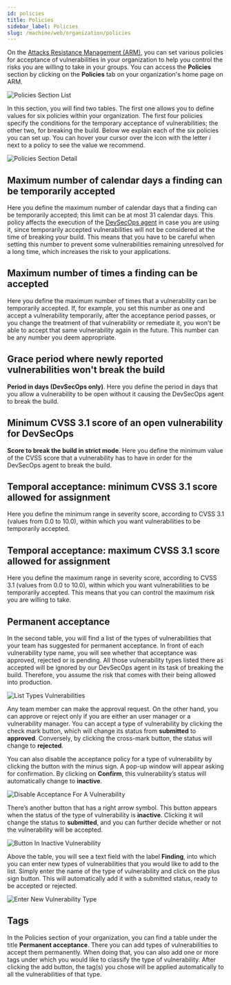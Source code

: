 ```yaml
---
id: policies
title: Policies
sidebar_label: Policies
slug: /machine/web/organization/policies
---
```


On the [Attacks Resistance Management (ARM)](https://app.fluidattacks.com),
you can set various policies for
acceptance of vulnerabilities in
your organization to help you control
the risks you are willing to take
in your groups.
You can access the **Policies** section
by clicking on the **Policies** tab on
your organization's home page on ARM.

![Policies Section List](https://res.cloudinary.com/fluid-attacks/image/upload/v1662386894/docs/web/organizations/policies_tab.png)

In this section,
you will find two tables.
The first one allows you to define
values for six policies within your
organization.
The first four policies specify
the conditions for the temporary
acceptance of vulnerabilities;
the other two,
for breaking the build.
Below we explain each of the
six policies you can set up.
You can hover your cursor over
the icon with the letter _i_
next to a policy to see the
value we recommend.

![Policies Section Detail](https://res.cloudinary.com/fluid-attacks/image/upload/v1662386893/docs/web/organizations/list_policies.png)

## Maximum number of calendar days a finding can be temporarily accepted​

Here you define the maximum number
of calendar days that a finding can
be temporarily accepted; this limit
can be at most 31 calendar days.
This policy affects the execution of
the [DevSecOps agent](/machine/agent)
in case you are using it, since
temporarily accepted vulnerabilities
will not be considered at the time
of breaking your build.
This means that you have to be careful
when setting this number to prevent
some vulnerabilities remaining unresolved
for a long time, which increases the
risk to your applications.

## Maximum number of times a finding can be accepted​

Here you define the maximum number
of times that a vulnerability can
be temporarily accepted.
If, for example, you set this number
as one and accept a vulnerability
temporarily, after the acceptance
period passes, or you change the
treatment of that vulnerability or
remediate it, you won't be able to
accept that same vulnerability again
in the future.
This number can be any number you
deem appropriate.

## Grace period where newly reported vulnerabilities won't break the build

**Period in days (DevSecOps only)**.
Here you define the period in days
that you allow a vulnerability to
be open without it causing the
DevSecOps agent to break the build.

## Minimum CVSS 3.1 score of an open vulnerability for DevSecOps

**Score to break the build in strict mode**.
Here you define the minimum value
of the CVSS score that a vulnerability
has to have in order for the DevSecOps
agent to break the build.

## Temporal acceptance: minimum CVSS 3.1 score allowed for assignment

Here you define the minimum
range in severity score,
according to CVSS 3.1
(values from 0.0 to 10.0),
within which you want vulnerabilities
to be temporarily accepted.

## Temporal acceptance: maximum CVSS 3.1 score allowed for assignment

Here you define the maximum
range in severity score,
according to CVSS 3.1
(values from 0.0 to 10.0),
within which you want
vulnerabilities to be
temporarily accepted.
This means that you can control
the maximum risk you are willing
to take.

## Permanent acceptance

In the second table,
you will find a list of the
types of vulnerabilities that
your team has suggested for
permanent acceptance.
In front of each
vulnerability type name,
you will see whether that
acceptance was approved,
rejected or is pending.
All those vulnerability types
listed there as accepted will
be ignored by our DevSecOps
agent in its task of breaking
the build.
Therefore,
you assume the risk that comes
with their being allowed into
production.

![List Types Vulnerabilities](https://res.cloudinary.com/fluid-attacks/image/upload/v1645537791/docs/web/organizations/policies_list_types_vuln.png)

Any team member can make the
approval request.
On the other hand, you can approve or
reject only if you are either an user
manager or a vulnerability manager.
You can accept a type of vulnerability
by clicking the check mark button, which
will change its status from **submitted**
to **approved**.
Conversely, by clicking the cross-mark
button, the status will change to **rejected**.

You can also disable the acceptance
policy for a type of vulnerability by
clicking the button with the minus sign.
A pop-up window will appear asking
for confirmation.
By clicking on **Confirm**, this
vulnerability’s status will automatically
change to **inactive**.

![Disable Acceptance For A Vulnerability](https://res.cloudinary.com/fluid-attacks/image/upload/v1645537790/docs/web/organizations/policies_disable_policy.png)

There’s another button that has
a right arrow symbol.
This button appears when the status
of the type of vulnerability
is **inactive**.
Clicking it will change the status
to **submitted**, and you can further
decide whether or not the vulnerability
will be accepted.

![Button In Inactive Vulnerability](https://res.cloudinary.com/fluid-attacks/image/upload/v1645537790/docs/web/organizations/policies_change_status.png)

Above the table, you will see a text
field with the label **Finding**,
into which you can enter new types
of vulnerabilities that you would
like to add to the list.
Simply enter the name of the type
of vulnerability and click on the
plus sign button.
This will automatically add it with
a submitted status, ready to be
accepted or rejected.

![Enter New Vulnerability Type](https://res.cloudinary.com/fluid-attacks/image/upload/v1645537790/docs/web/organizations/policies_add_newvuln.png)

## Tags

In the Policies section
of your organization,
you can find a table under the
title **Permanent acceptance**.
There you can add types of
vulnerabilities to accept
them permanently.
When doing that,
you can also add one or more
tags under which you would
like to classify the type
of vulnerability.
After clicking the add button,
the tag(s) you chose will be
applied automatically to all
the vulnerabilities of that type.


